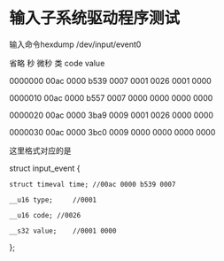 # 输入子系统驱动程序测试
输入命令hexdump /dev/input/event0

省略       秒        微秒    类   code   value

0000000 00ac 0000 b539 0007 0001 0026 0001 0000

0000010 00ac 0000 b557 0007 0000 0000 0000 0000

0000020 00ac 0000 3ba9 0009 0001 0026 0000 0000

0000030 00ac 0000 3bc0 0009 0000 0000 0000 0000



这里格式对应的是

struct input_event {

	struct timeval time; //00ac 0000 b539 0007

	__u16 type; 	//0001

	__u16 code;	//0026

	__s32 value;	//0001 0000

};
